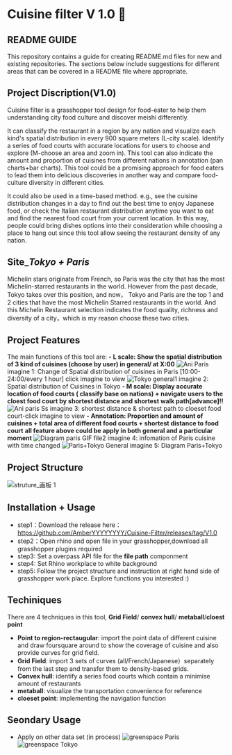 #  Cuisine filter V 1.0 :shallow_pan_of_food: 
## README GUIDE
This repository contains a guide for creating README.md files for new and existing repositories. The sections below include suggestions for different areas that can be covered in a README file where appropriate.
## Project Discription(V1.0)
Cuisine filter is a grasshopper tool design for food-eater to help them understanding city food culture and discover meishi differently.

It can classify the restaurant in a region by any nation and visualize each kind's spatial distribution in every 900 square meters (L-city scale). Identify a series of food courts with accurate locations for users to choose and explore (M-choose an area and zoom in). This tool can also indicate the amount and proportion of cuisines from different nations in annotation (pan charts+bar charts). This tool could be a promising approach for food eaters to lead them into delicious discoveries in another way and compare food-culture diversity in different cities. 

It could also be used in a time-based method. e.g., see the cuisine distribution changes in a day to find out the best time to enjoy Japanese food, or check the Italian restaurant distribution anytime you want to eat and find the nearest food court from your current location.  In this way, people could bring dishes options into their consideration while choosing a place to hang out since this tool allow seeing the restaurant density of any nation. 
## Site_*Tokyo + Paris*
Michelin stars originate from French, so Paris was the city that has the most Michelin-starred restaurants in the world. However from the past decade, Tokyo takes over this position, and now， Tokyo and Paris are the top 1 and 2 cities that have the most Michelin Starred restaurants in the world. And this Michelin Restaurant selection indicates the food quality, richness and diversity of a city，which is my reason choose these two cities. 
## Project Features
The main functions of this tool are: 
**- L scale: Show the spatial distribution of 3 kind of cuisines (choose by user) in general/ at X:00**
![Ani Paris](https://user-images.githubusercontent.com/88841215/136791624-5e3de770-d4af-4609-a421-5044464c0e98.gif)
  imagine 1: Change of Spatial distribution of cuisines in Paris [10:00-24:00/every 1 hour] click imagine to view 
  ![Tokyo general1](https://user-images.githubusercontent.com/88841215/136806543-46cc3796-34da-4d7a-ad41-3b7a99d6b176.jpg)
  imagine 2: Spatial distribution of Cuisines in Tokyo
**- M scale: Display accurate location of food courts ( classify base on nations) + navigate users to the cloest food court by shortest distance and shortest walk path[advance]!!**
![Ani paris Ss](https://user-images.githubusercontent.com/88841215/136791688-ecda1c35-4fb4-4dd9-b11f-25d652c1d46d.gif)
  imagine 3: shortest distance & shortest path to cloeset food court-click imagine to view
**- Annotation: Proportion and amount of cuisines + total area of different food courts + shortest distance to food court**
  **all feature above could be apply in both general and a particular moment**
  ![Diagram paris GIF file2](https://user-images.githubusercontent.com/88841215/136800840-d4a58ce5-fc47-4ba1-82b9-70597e2365ff.gif)
  imagine 4: infomation of Paris cuisine with time changed 
  ![Paris+Tokyo General](https://user-images.githubusercontent.com/88841215/136795036-7f8ab1b2-6c2a-4a52-94e0-1778a16d89b4.jpg)
  imagine 5: Diagram Paris+Tokyo  
## Project Structure
![struture_画板 1](https://user-images.githubusercontent.com/88841215/136876122-22286e1c-8203-4dee-872a-97b5b03db671.png)
## Installation + Usage
- step1：Download the release here：https://github.com/AmberYYYYYYYY/Cuisine-Filter/releases/tag/V1.0
- step2：Open rhino and open file in your grasshopper,download all grasshopper plugins required
- step3: Set a overpass API file for the **file path** componment
- step4: Set Rhino workplace to white background
- step5: Follow the project structure and instruction at right hand side of grasshopper work place. Explore functions you interested :)
## Techiniques
There are 4 techniques in this tool, **Grid Field**/ **convex hull**/ **metaball**/**cloest point**
- **Point to region-rectaugular**: 
  import the point data of different cuisine and draw foursquare around to show the coverage of cuisine and also provide curves for grid field.
- **Grid Field**:
  import 3 sets of curves (all/French/Japanese）separately from the last step and transfer them to density-based grids.
- **Convex hull**:
  identify a series food courts which contain a minimise amount of restaurants
- **metaball**: 
  visualize the transportation convenience for reference
- **cloeset point**:
  implementing the navigation function
## Seondary Usage
- Apply on other data set (in process)
![greenspace Paris](https://user-images.githubusercontent.com/88841215/136799505-6504ebdb-2bef-409d-a374-f53bc06d8c43.jpg)
![greenspace Tokyo](https://user-images.githubusercontent.com/88841215/136799543-54db1b74-0250-4664-bd94-4253ef08056f.jpg)




